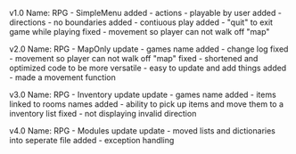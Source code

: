 v1.0
Name: RPG - SimpleMenu
added - actions - playable by user
added - directions - no boundaries
added - contiuous play
added - "quit" to exit game while playing
fixed - movement so player can not walk off "map"

v2.0
Name: RPG - MapOnly
update - games name
added - change log
fixed - movement so player can not walk off "map"
fixed - shortened and optimized code to be more versatile - easy to update and add things
added - made a movement function

v3.0
Name: RPG - Inventory update
update - games name
added - items linked to rooms names
added - ability to pick up items and move them to a inventory list
fixed - not displaying invalid direction

v4.0
Name: RPG - Modules update
update - moved lists and dictionaries into seperate file
added - exception handling